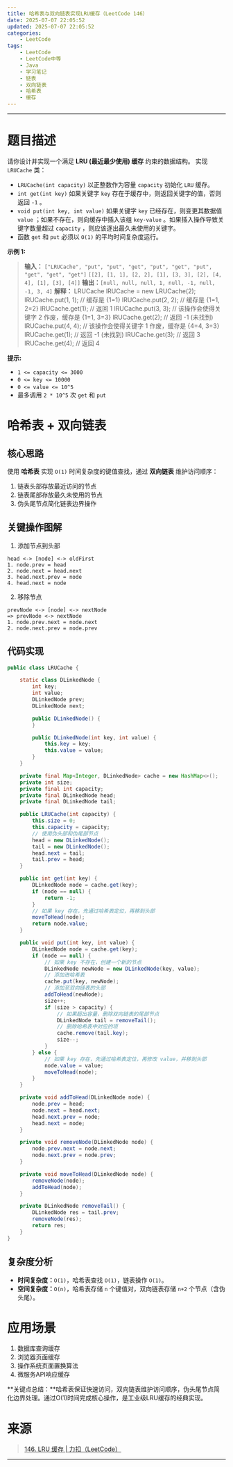 ```yaml
---
title: 哈希表与双向链表实现LRU缓存（LeetCode 146）
date: 2025-07-07 22:05:52
updated: 2025-07-07 22:05:52
categories:
    - LeetCode
tags:
    - LeetCode
    - LeetCode中等
    - Java
    - 学习笔记
    - 链表
    - 双向链表
    - 哈希表
    - 缓存
---
```

---

# 题目描述

请你设计并实现一个满足 **LRU (最近最少使用) 缓存** 约束的数据结构。
实现 `LRUCache` 类：
* `LRUCache(int capacity)` 以正整数作为容量 `capacity` 初始化 `LRU` 缓存。
* `int get(int key)` 如果关键字 `key` 存在于缓存中，则返回关键字的值，否则返回 `-1` 。
* `void put(int key, int value)` 如果关键字 `key` 已经存在，则变更其数据值 `value` ；如果不存在，则向缓存中插入该组 `key-value` 。如果插入操作导致关键字数量超过 `capacity` ，则应该逐出最久未使用的关键字。
* 函数 `get` 和 `put` 必须以 `O(1)` 的平均时间复杂度运行。

**示例 1:**
> **输入：**
> `["LRUCache", "put", "put", "get", "put", "get", "put", "get", "get", "get"]`
> `[[2], [1, 1], [2, 2], [1], [3, 3], [2], [4, 4], [1], [3], [4]]`
> **输出：**`[null, null, null, 1, null, -1, null, -1, 3, 4]`
> **解释：**
> LRUCache lRUCache = new LRUCache(2);
> lRUCache.put(1, 1); // 缓存是 {1=1}
> lRUCache.put(2, 2); // 缓存是 {1=1, 2=2}
> lRUCache.get(1);    // 返回 1
> lRUCache.put(3, 3); // 该操作会使得关键字 2 作废，缓存是 {1=1, 3=3}
> lRUCache.get(2);    // 返回 -1 (未找到)
> lRUCache.put(4, 4); // 该操作会使得关键字 1 作废，缓存是 {4=4, 3=3}
> lRUCache.get(1);    // 返回 -1 (未找到)
> lRUCache.get(3);    // 返回 3
> lRUCache.get(4);    // 返回 4

**提示:**
* `1 <= capacity <= 3000`
* `0 <= key <= 10000`
* `0 <= value <= 10^5`
* 最多调用 `2 * 10^5` 次 `get` 和 `put`

<!-- more -->

# 哈希表 + 双向链表

## 核心思路

使用 **哈希表** 实现 `O(1)` 时间复杂度的键值查找，通过 **双向链表** 维护访问顺序：

1. 链表头部存放最近访问的节点
2. 链表尾部存放最久未使用的节点
3. 伪头尾节点简化链表边界操作

## 关键操作图解

1. 添加节点到头部
```
head <-> [node] <-> oldFirst
1. node.prev = head
2. node.next = head.next
3. head.next.prev = node
4. head.next = node
```
2. 移除节点
```
prevNode <-> [node] <-> nextNode
=> prevNode <-> nextNode
1. node.prev.next = node.next
2. node.next.prev = node.prev
```

## 代码实现

```java
public class LRUCache {

    static class DLinkedNode {
        int key;
        int value;
        DLinkedNode prev;
        DLinkedNode next;

        public DLinkedNode() {
        }

        public DLinkedNode(int key, int value) {
            this.key = key;
            this.value = value;
        }
    }

    private final Map<Integer, DLinkedNode> cache = new HashMap<>();
    private int size;
    private final int capacity;
    private final DLinkedNode head;
    private final DLinkedNode tail;

    public LRUCache(int capacity) {
        this.size = 0;
        this.capacity = capacity;
        // 使用伪头部和伪尾部节点
        head = new DLinkedNode();
        tail = new DLinkedNode();
        head.next = tail;
        tail.prev = head;
    }

    public int get(int key) {
        DLinkedNode node = cache.get(key);
        if (node == null) {
            return -1;
        }
        // 如果 key 存在，先通过哈希表定位，再移到头部
        moveToHead(node);
        return node.value;
    }

    public void put(int key, int value) {
        DLinkedNode node = cache.get(key);
        if (node == null) {
            // 如果 key 不存在，创建一个新的节点
            DLinkedNode newNode = new DLinkedNode(key, value);
            // 添加进哈希表
            cache.put(key, newNode);
            // 添加至双向链表的头部
            addToHead(newNode);
            size++;
            if (size > capacity) {
                // 如果超出容量，删除双向链表的尾部节点
                DLinkedNode tail = removeTail();
                // 删除哈希表中对应的项
                cache.remove(tail.key);
                size--;
            }
        } else {
            // 如果 key 存在，先通过哈希表定位，再修改 value，并移到头部
            node.value = value;
            moveToHead(node);
        }
    }

    private void addToHead(DLinkedNode node) {
        node.prev = head;
        node.next = head.next;
        head.next.prev = node;
        head.next = node;
    }

    private void removeNode(DLinkedNode node) {
        node.prev.next = node.next;
        node.next.prev = node.prev;
    }

    private void moveToHead(DLinkedNode node) {
        removeNode(node);
        addToHead(node);
    }

    private DLinkedNode removeTail() {
        DLinkedNode res = tail.prev;
        removeNode(res);
        return res;
    }
}
```

## 复杂度分析

* **时间复杂度：**`O(1)`，哈希表查找 `O(1)`，链表操作 `O(1)`。
* **空间复杂度：**`O(n)`，哈希表存储 `n` 个键值对，双向链表存储 `n+2` 个节点（含伪头尾）。

# 应用场景

1. 数据库查询缓存
2. 浏览器页面缓存
3. 操作系统页面置换算法
4. 微服务API响应缓存

**关键点总结：**哈希表保证快速访问，双向链表维护访问顺序，伪头尾节点简化边界处理。通过O(1)时间完成核心操作，是工业级LRU缓存的经典实现。

# 来源

> [146. LRU 缓存 | 力扣（LeetCode）][1]

---

[1]: https://leetcode.cn/problems/lru-cache/description/ "146. LRU 缓存 | 力扣（LeetCode）"
